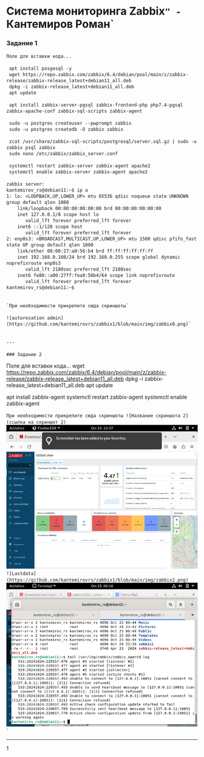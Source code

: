 # Система мониторинга Zabbix`" - `Кантемиров Роман`


### Задание 1
```
Поле для вставки кода...

 apt install posgesql -y
 wget https://repo.zabbix.com/zabbix/6.4/debian/pool/main/z/zabbix-release/zabbix-release_latest+debian11_all.deb
 dpkg -i zabbix-release_latest+debian11_all.deb
 apt update 
 
 apt install zabbix-server-pgsql zabbix-frontend-php php7.4-pgsql zabbix-apache-conf zabbix-sql-scripts zabbix-agent
 
 sudo -u postgres createuser --pwprompt zabbix
 sudo -u postgres createdb -O zabbix zabbix 

 zcat /usr/share/zabbix-sql-scripts/postgresql/server.sql.gz | sudo -u zabbix psql zabbix 
 sudo nano /etc/zabbix/zabbix_server.conf

 systemctl restart zabbix-server zabbix-agent apache2
 systemctl enable zabbix-server zabbix-agent apache2

zabbix server: 
kantemirov_rs@debian11:~$ ip a
1: lo: <LOOPBACK,UP,LOWER_UP> mtu 65536 qdisc noqueue state UNKNOWN group default qlen 1000
    link/loopback 00:00:00:00:00:00 brd 00:00:00:00:00:00
    inet 127.0.0.1/8 scope host lo
       valid_lft forever preferred_lft forever
    inet6 ::1/128 scope host 
       valid_lft forever preferred_lft forever
2: enp0s3: <BROADCAST,MULTICAST,UP,LOWER_UP> mtu 1500 qdisc pfifo_fast state UP group default qlen 1000
    link/ether 08:00:27:a0:56:b4 brd ff:ff:ff:ff:ff:ff
    inet 192.168.0.108/24 brd 192.168.0.255 scope global dynamic noprefixroute enp0s3
       valid_lft 2180sec preferred_lft 2180sec
    inet6 fe80::a00:27ff:fea0:56b4/64 scope link noprefixroute 
       valid_lft forever preferred_lft forever
kantemirov_rs@debian11:~$ 


`При необходимости прикрепитe сюда скриншоты`

![autoresation admin](https://github.com/kantemirovrs/zabbix1/blob/main/img/zabbix0.png)`


---

### Задание 2
```
Поле для вставки кода...
 wget https://repo.zabbix.com/zabbix/6.4/debian/pool/main/z/zabbix-release/zabbix-release_latest+debian11_all.deb
 dpkg -i zabbix-release_latest+debian11_all.deb
 apt update 
 
 apt install zabbix-agent
 systemctl restart zabbix-agent
 systemctl enable  zabbix-agent

`При необходимости прикрепитe сюда скриншоты
![Название скриншота 2](ссылка на скриншот 2)`
![Configuration](https://github.com/kantemirovrs/zabbix1/blob/main/img/zabbix1.png)`
![Lastdata](https://github.com/kantemirovrs/zabbix1/blob/main/img/zabbix2.png)`
![Log](https://github.com/kantemirovrs/zabbix1/blob/main/img/zabbix3.png)`


---
1
